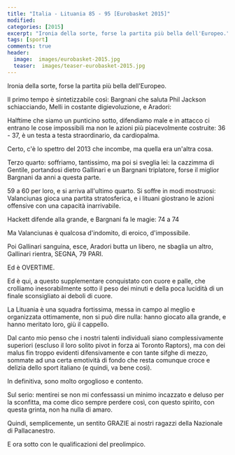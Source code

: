 ```yaml
---
title: "Italia - Lituania 85 - 95 [Eurobasket 2015]"
modified:
categories: [2015]
excerpt: "Ironia della sorte, forse la partita più bella dell'Europeo."
tags: [sport]
comments: true
header:  
  image:  images/eurobasket-2015.jpg
  teaser:  images/teaser-eurobasket-2015.jpg
---
```


Ironia della sorte, forse la partita più bella dell'Europeo.

Il primo tempo è sintetizzabile così: Bargnani che saluta Phil Jackson schiacciando, Melli in costante digievoluzione, e Aradori:

Halftime che siamo un punticino sotto, difendiamo male e in attacco ci entrano le cose impossibili ma non le azioni più piacevolmente costruite: 36 - 37, è un testa a testa  straordinario, da cardiopalma.

Certo, c'è lo spettro del 2013 che incombe, ma quella era un'altra cosa.

Terzo quarto: soffriamo, tantissimo, ma poi si sveglia lei: la cazzimma di Gentile, portandosi dietro Gallinari e un Bargnani triplatore, forse il miglior Bargnani da anni a questa parte.

59 a 60 per loro, e si arriva all'ultimo quarto. Si soffre in modi mostruosi: Valanciunas gioca una partita stratosferica, e i lituani giostrano le azioni offensive con una capacità inarrivabile.

Hackett difende alla grande, e Bargnani fa le magie: 74 a 74

Ma Valanciunas è qualcosa d'indomito, di eroico, d'impossibile.

Poi Gallinari sanguina, esce, Aradori butta un libero, ne sbaglia un altro, Gallinari rientra, SEGNA, 79 PARI.

Ed è OVERTIME.

Ed è qui, a questo supplementare conquistato con cuore e palle, che crolliamo inesorabilmente sotto il peso dei minuti e della poca lucidità di un finale sconsigliato ai deboli di cuore.

La Lituania è una squadra fortissima, messa in campo al meglio e organizzata ottimamente, non si può dire nulla: hanno giocato alla grande, e hanno meritato loro, giù il cappello.

Dal canto mio penso che i nostri talenti individuali siano complessivamente superiori (escluso il loro solito pivot in forza ai Toronto Raptors), ma con dei malus fin troppo evidenti difensivamente e con tante sifghe di mezzo, sommate ad una certa emotività di fondo che resta comunque croce e delizia dello sport italiano (e quindi, va bene così).

In definitiva, sono molto orgoglioso e contento.

Sul serio: mentirei se non mi confessassi un minimo incazzato e deluso per la sconfitta, ma come dico sempre perdere così, con questo spirito, con questa grinta, non ha nulla di amaro.

Quindi, semplicemente, un sentito GRAZIE ai nostri ragazzi della Nazionale di Pallacanestro.

E ora sotto con le qualificazioni del preolimpico.